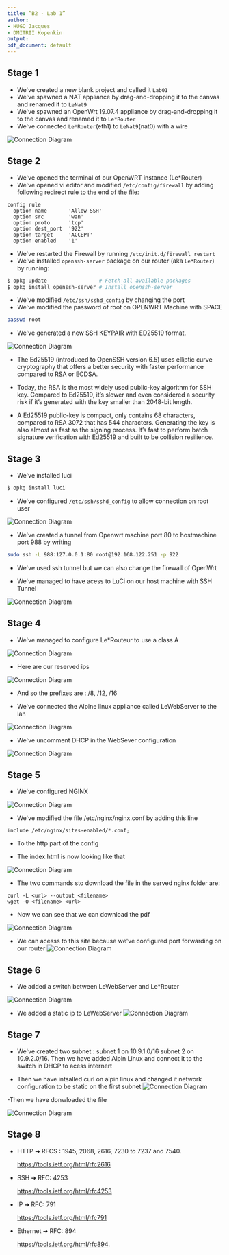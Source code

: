 ```yaml
---
title: ”B2 - Lab 1”
author:
- HUGO Jacques
- DMITRII Kopenkin
output:
pdf_document: default
---
```



## Stage 1

- We've created a new blank project and called it `Lab01`
- We've spawned a NAT appliance by drag-and-dropping it to the canvas and renamed it to `LeNat9`
- We've spawned an OpenWrt 19.07.4 appliance by drag-and-dropping it to the canvas and renamed it to `Le*Router`
- We've connected `Le*Router`(eth1) to `LeNat9`(nat0) with a wire

![Connection Diagram](./images/stage1.01.png)


## Stage 2

- We've opened the terminal of our OpenWRT instance (Le*Router)
- We've opened vi editor and modified `/etc/config/firewall` by adding following redirect rule to the end of the file:
```
config rule
  option name       'Allow SSH'
  option src        'wan'
  option proto      'tcp'
  option dest_port  '922'
  option target     'ACCEPT'
  option enabled    '1'
```
- We've restarted the Firewall by running `/etc/init.d/firewall restart`
- We've installed `openssh-server` package on our router (aka `Le*Router`) by running:
```bash
$ opkg update                 # Fetch all available packages
$ opkg install openssh-server # Install openssh-server
```
- We've modified `/etc/ssh/sshd_config` by changing the port
- We've modified the password of root on OPENWRT Machine with SPACE
```bash
passwd root
```

- We've generated a new SSH KEYPAIR with ED25519 format.

![Connection Diagram](./images/stage2.01.png)

- The Ed25519 (introduced to OpenSSH version 6.5) uses elliptic curve cryptography that offers a better security with faster performance compared to RSA or ECDSA.

- Today, the RSA is the most widely used public-key algorithm for SSH key. Compared to Ed25519, it’s slower and even considered a security risk if it’s generated with the key smaller than 2048-bit length.

- A Ed25519 public-key is compact, only contains 68 characters, compared to RSA 3072 that has 544 characters. Generating the key is also almost as fast as the signing process. It’s fast to perform batch signature verification with Ed25519 and built to be collision resilience.

## Stage 3
- We've installed luci
```bash
$ opkg install luci
```
- We've configured `/etc/ssh/sshd_config` to allow connection on root user


![Connection Diagram](./images/stage3.01.png)

- We've created a tunnel from Openwrt machine port 80 to hostmachine port 988 by writing 
```bash
sudo ssh -L 988:127.0.0.1:80 root@192.168.122.251 -p 922
```
- We've used ssh tunnel but we can also change the firewall of OpenWrt 

- We've managed to have acess to LuCi on our host machine with SSH Tunnel 

![Connection Diagram](./images/stage3.02.png)

## Stage 4

- We've managed to configure Le*Routeur to use a class A

![Connection Diagram](./images/stage4.01.png)

- Here are our reserved ips 

![Connection Diagram](./images/stage4.02.png)

- And so the prefixes are : /8, /12, /16

- We've connected the Alpine linux appliance called LeWebServer to the lan

![Connection Diagram](./images/stage4.03.png)

- We've uncomment DHCP in the WebSever configuration 

![Connection Diagram](./images/stage4.04.png)


## Stage 5
- We've configured NGINX

![Connection Diagram](./images/stage5.01.png)

- We've modified the file /etc/nginx/nginx.conf by adding this line 
```
include /etc/nginx/sites-enabled/*.conf;
```
- To the http part of the config 

- The index.html is now looking like that 

![Connection Diagram](./images/stage5.02.png)

- The two commands sto download the file in the served nginx folder are:

```
curl -L <url> --output <filename>
wget -O <filename> <url>
```
- Now we can see that we can download the pdf 

![Connection Diagram](./images/stage5.03.png)

- We can acesss to this site because we've configured port forwarding on    our router 
![Connection Diagram](./images/stage5.04.png)


## Stage 6
- We added a switch between LeWebServer and Le*Router 

![Connection Diagram](./images/stage6.01.png)

- We added a static ip to LeWebServer 
![Connection Diagram](./images/stage6.02.png)

## Stage 7

- We've created two subnet : subnet 1 on 10.9.1.0/16 subnet 2 on 10.9.2.0/16. Then we have added Alpin Linux and connect it to the switch in DHCP to acess internert 

- Then we have intsalled curl on alpin linux and changed it network configuration to be static on the first subnet 
![Connection Diagram](./images/stage7.01.png)

-Then we have donwloaded the file

![Connection Diagram](./images/stage7.02.png)


## Stage 8

- HTTP ➜ RFCS : 1945, 2068, 2616, 7230 to 7237 and 7540.

  https://tools.ietf.org/html/rfc2616 


- SSH ➜ RFC: 4253

  https://tools.ietf.org/html/rfc4253


- IP ➜ RFC: 791

  https://tools.ietf.org/html/rfc791

- Ethernet ➜ RFC: 894

  https://tools.ietf.org/html/rfc894.

